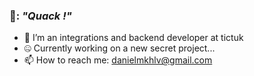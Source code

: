 ### 🦆: *"Quack !"*

- 💼 I’m an integrations and backend developer at tictuk
- 🤐 Currently working on a new secret project...
- 📫 How to reach me: danielmkhlv@gmail.com
